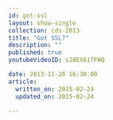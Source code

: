 ```yaml
---
id: got-ssl
layout: show-single
collection: cds-2013
title: "Got SSL?"
description: ""
published: true
youtubeVideoID: sJ8EX61fFWQ

date: 2013-11-20 16:30:00
article:
  written_on: 2015-02-24
  updated_on: 2015-02-24

---
```


